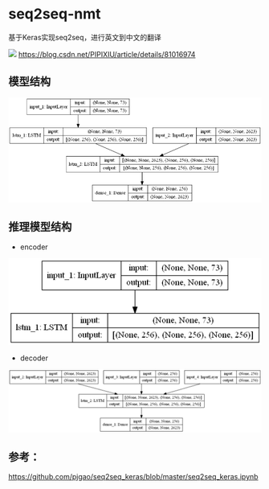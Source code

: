 # seq2seq-nmt

基于Keras实现seq2seq，进行英文到中文的翻译

![](https://github.com/yanqiangmiffy/seq2seq-nmt/blob/master/assets/seq2seq.jpg)
https://blog.csdn.net/PIPIXIU/article/details/81016974

## 模型结构
![](https://github.com/yanqiangmiffy/seq2seq-nmt/blob/master/assets/model.png)

## 推理模型结构
- encoder

![](https://github.com/yanqiangmiffy/seq2seq-nmt/blob/master/assets/encoder.png)

- decoder

![](https://github.com/yanqiangmiffy/seq2seq-nmt/blob/master/assets/decoder.png)


## 参考：

https://github.com/pjgao/seq2seq_keras/blob/master/seq2seq_keras.ipynb